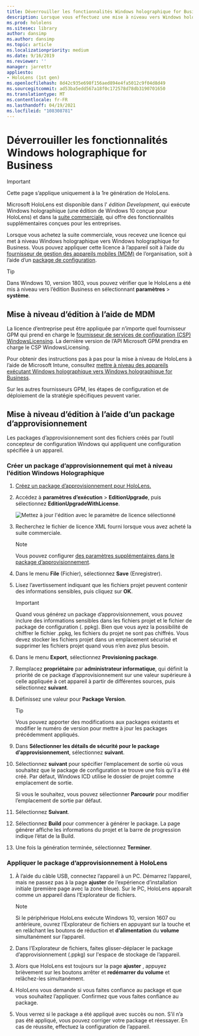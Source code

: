 ```yaml
---
title: Déverrouiller les fonctionnalités Windows holographique for Business
description: Lorsque vous effectuez une mise à niveau vers Windows holographique for Business, HoloLens fournit des fonctionnalités supplémentaires conçues pour les entreprises.
ms.prod: hololens
ms.sitesec: library
author: dansimp
ms.author: dansimp
ms.topic: article
ms.localizationpriority: medium
ms.date: 9/16/2019
ms.reviewer: ''
manager: jarrettr
appliesto:
- HoloLens (1st gen)
ms.openlocfilehash: 8d42c935e698f156aed894e4fa5012c9f04d8d49
ms.sourcegitcommit: ad53ba5edd567a18f0c172578d78db3190701650
ms.translationtype: MT
ms.contentlocale: fr-FR
ms.lasthandoff: 04/19/2021
ms.locfileid: "108308781"
---
```

# <a name="unlock-windows-holographic-for-business-features"></a>Déverrouiller les fonctionnalités Windows holographique for Business

> [!IMPORTANT]
> Cette page s’applique uniquement à la 1re génération de HoloLens.

Microsoft HoloLens est disponible dans l' *édition Development*, qui exécute Windows holographique (une édition de Windows 10 conçue pour HoloLens) et dans la [suite commerciale](hololens-commercial-features.md), qui offre des fonctionnalités supplémentaires conçues pour les entreprises.

Lorsque vous achetez la suite commerciale, vous recevez une licence qui met à niveau Windows holographique vers Windows holographique for Business. Vous pouvez appliquer cette licence à l’appareil soit à l’aide du [fournisseur de gestion des appareils mobiles (MDM)](#edition-upgrade-by-using-mdm) de l’organisation, soit à l’aide d’un [package de configuration](#edition-upgrade-by-using-a-provisioning-package).

> [!TIP]
> Dans Windows 10, version 1803, vous pouvez vérifier que le HoloLens a été mis à niveau vers l’édition Business en sélectionnant **paramètres**  >  **système**.

## <a name="edition-upgrade-by-using-mdm"></a>Mise à niveau d’édition à l’aide de MDM

La licence d’entreprise peut être appliquée par n’importe quel fournisseur GPM qui prend en charge le [fournisseur de services de configuration (CSP) WindowsLicensing](https://msdn.microsoft.com/library/windows/hardware/dn904983.aspx). La dernière version de l’API Microsoft GPM prendra en charge le CSP WindowsLicensing.

Pour obtenir des instructions pas à pas pour la mise à niveau de HoloLens à l’aide de Microsoft Intune, consultez [mettre à niveau des appareils exécutant Windows holographique vers Windows holographique for Business](https://docs.microsoft.com/intune/holographic-upgrade).

 Sur les autres fournisseurs GPM, les étapes de configuration et de déploiement de la stratégie spécifiques peuvent varier.

## <a name="edition-upgrade-by-using-a-provisioning-package"></a>Mise à niveau d’édition à l’aide d’un package d’approvisionnement

Les packages d’approvisionnement sont des fichiers créés par l’outil concepteur de configuration Windows qui appliquent une configuration spécifiée à un appareil.

### <a name="create-a-provisioning-package-that-upgrades-the-windows-holographic-edition"></a>Créer un package d’approvisionnement qui met à niveau l’édition Windows Holographique

1. [Créez un package d’approvisionnement pour HoloLens.](hololens-provisioning.md)
1. Accédez à **paramètres d’exécution**  >  **EditionUpgrade**, puis sélectionnez **EditionUpgradeWithLicense**.

    ![Mettez à jour l'édition avec le paramètre de licence sélectionné](images/icd1.png)

1. Recherchez le fichier de licence XML fourni lorsque vous avez acheté la suite commerciale.

    > [!NOTE]
    > Vous pouvez configurer [des paramètres supplémentaires dans le package d’approvisionnement](hololens-provisioning.md).

1. Dans le menu **File** (Fichier), sélectionnez **Save** (Enregistrer). 

1. Lisez l’avertissement indiquant que les fichiers projet peuvent contenir des informations sensibles, puis cliquez sur **OK**.

    > [!IMPORTANT]
    > Quand vous générez un package d’approvisionnement, vous pouvez inclure des informations sensibles dans les fichiers projet et le fichier de package de configuration (. ppkg). Bien que vous ayez la possibilité de chiffrer le fichier .ppkg, les fichiers du projet ne sont pas chiffrés. Vous devez stocker les fichiers projet dans un emplacement sécurisé et supprimer les fichiers projet quand vous n’en avez plus besoin.

1. Dans le menu **Export**, sélectionnez **Provisioning package**.

1. Remplacez **propriétaire** par **administrateur informatique**, qui définit la priorité de ce package d’approvisionnement sur une valeur supérieure à celle appliquée à cet appareil à partir de différentes sources, puis sélectionnez **suivant**.

1. Définissez une valeur pour **Package Version**.

    > [!TIP]
    > Vous pouvez apporter des modifications aux packages existants et modifier le numéro de version pour mettre à jour les packages précédemment appliqués.

1. Dans **Sélectionner les détails de sécurité pour le package d’approvisionnement**, sélectionnez **suivant**.

1. Sélectionnez **suivant** pour spécifier l’emplacement de sortie où vous souhaitez que le package de configuration se trouve une fois qu’il a été créé. Par défaut, Windows ICD utilise le dossier de projet comme emplacement de sortie.

    Si vous le souhaitez, vous pouvez sélectionner **Parcourir** pour modifier l’emplacement de sortie par défaut.

1. Sélectionnez **Suivant**.

1. Sélectionnez **Build** pour commencer à générer le package. La page générer affiche les informations du projet et la barre de progression indique l’état de la Build.

1. Une fois la génération terminée, sélectionnez **Terminer**.

### <a name="apply-the-provisioning-package-to-hololens"></a>Appliquer le package d’approvisionnement à HoloLens

1. À l’aide du câble USB, connectez l’appareil à un PC. Démarrez l’appareil, mais ne passez pas à la page **ajuster** de l’expérience d’installation initiale (première page avec la zone bleue). Sur le PC, HoloLens apparaît comme un appareil dans l’Explorateur de fichiers.

    > [!NOTE]
    > Si le périphérique HoloLens exécute Windows 10, version 1607 ou antérieure, ouvrez l’Explorateur de fichiers en appuyant sur la touche et en relâchant les boutons de réduction et **d’alimentation** du **volume** simultanément sur l’appareil.

1. Dans l’Explorateur de fichiers, faites glisser-déplacer le package d’approvisionnement (.ppkg) sur l'espace de stockage de l’appareil.

1. Alors que HoloLens est toujours sur la page **ajuster** , appuyez brièvement sur les boutons arrêter et **redémarrer du** **volume** et relâchez-les simultanément.

1. HoloLens vous demande si vous faites confiance au package et que vous souhaitez l’appliquer. Confirmez que vous faites confiance au package.

1. Vous verrez si le package a été appliqué avec succès ou non. S’il n’a pas été appliqué, vous pouvez corriger votre package et réessayer. En cas de réussite, effectuez la configuration de l’appareil.
